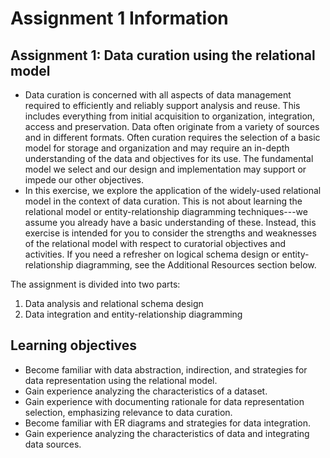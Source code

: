 # Assignment 1 Information

## Assignment 1: Data curation using the relational model
- Data curation is concerned with all aspects of data management required to efficiently and reliably support analysis and reuse. This includes everything from initial acquisition to organization, integration, access and preservation. Data often originate from a variety of sources and in different formats. Often curation requires the selection of a basic model for storage and organization and may require an in-depth understanding of the data and objectives for its use. The fundamental model we select and our design and implementation may support or impede our other objectives.
- In this exercise, we explore the application of the widely-used relational model in the context of data curation. This is not about learning the relational model or entity-relationship diagramming techniques---we assume you already have a basic understanding of these. Instead, this exercise is intended for you to consider the strengths and weaknesses of the relational model with respect to curatorial objectives and activities.  If you need a refresher on logical schema design or entity-relationship diagramming, see the Additional Resources section below.

The assignment is divided into two parts:
1. Data analysis and relational schema design
2. Data integration and entity-relationship diagramming

## Learning objectives
- Become familiar with data abstraction, indirection, and strategies for data representation using the relational model.
- Gain experience analyzing the characteristics of a dataset.
- Gain experience with documenting rationale for data representation selection, emphasizing relevance to data curation.
- Become familiar with ER diagrams and strategies for data integration.
- Gain experience analyzing the characteristics of data and integrating data sources.
